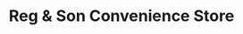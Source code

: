 ---
title: "Reg & Son Convenience Store"
url: /bolton/reg-and-son-convenience-store/
shop: newsagent
---